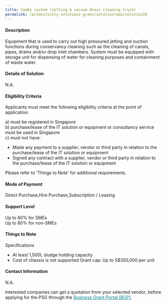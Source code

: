```yaml
---
title: Combi system (jetting & vacuum drain cleaning truck)
permalink: /productivity-solutions-grant/solutionrepo/solution39
---
```


#### Description

Equipment that is used to carry out high pressured jetting and suction functions during conservancy cleaning such as the cleaning of canals, pipes, drains and/or drop inlet chambers. System must be equipped with storage unit for dispensing of water for cleaning purposes and containment of waste water.

#### Details of Solution

N.A.

#### Eligibility Criteria

Applicants must meet the following eligibility criteria at the point of application:

a) must be registered in Singapore <br>
b) purchase/lease of the IT solution or equipment or consultancy service must be used in Singapore <br>
c) must not have:
- Made any payment to a supplier, vendor or third party in relation to the purchase/lease of the IT solution or equipment
- Signed any contract with a supplier, vendor or third party in relation to the purchase/lease of the IT solution or equipment

Please refer to 'Things to Note' for additional requirements.

#### Mode of Payment
Direct Purchase,Hire Purchase,Subscription / Leasing

#### Support Level
Up to 80% for SMEs <br>
Up to 80% for non-SMEs

#### Things to Note
Specifications
- At least 1,500L sludge holding capacity
- Cost of chassis is not supported
Grant cap: Up to S$350,000 per unit

#### Contact Information
N.A.

Interested companies can get a quotation from your selected vendor, before applying for the PSG through the <a target='_blank' style='color:#037e8a' href='https://www.businessgrants.gov.sg/'>Business Grant Portal (BGP)</a>.
